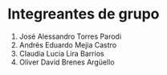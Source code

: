 # Integreantes de grupo

1. José Alessandro Torres Parodi
2. Andrés Eduardo Mejia Castro
3. Claudia Lucia Lira Barrios
4. Oliver David Brenes Argüello